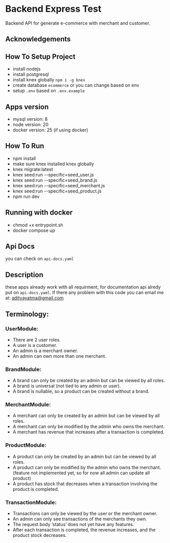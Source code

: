 # Backend Express Test
Backend API for generate e-commerce with merchant and customer.

## Acknowledgements
## How To Setup Project
 - install nodejs
 - install postgresql
 - install knex globally `npm i -g knex`
 - create database `ecommerce` or you can change based on env
 - setup `.env` based on `.env.example`

## Apps version
 - mysql version: 8
 - node version: 20
 - docker version: 25 (if using docker)

## How To Run
 - npm install
 - make sure knex installed knex globally
 - knex migrate:latest
 - knex seed:run --specific=seed_user.js
 - knex seed:run --specific=seed_brand.js
 - knex seed:run --specific=seed_merchant.js
 - knex seed:run --specific=seed_product.js
 - npm run dev

## Running with docker
 - chmod +x entrypoint.sh 
 - docker compose up

## Api Docs
you can check on `api-docs.yaml`

## Description
 these apps already work with all requirment, for documentation api alredy put on `api-docs.yaml`. If there any problem with this code you can email me at: adityayatma@gmail.com

## Terminology:
### UserModule:
- There are 2 user roles.
- A user is a customer.
- An admin is a merchant owner.
- An admin can own more than one merchant.

### BrandModule:
- A brand can only be created by an admin but can be viewed by all roles.
- A brand is universal (not tied to any admin or user).
- A brand is nullable, so a product can be created without a brand.

### MerchantModule:
- A merchant can only be created by an admin but can be viewed by all roles.
- A merchant can only be modified by the admin who owns the merchant.
- A merchant has revenue that increases after a transaction is completed.

### ProductModule:
- A product can only be created by an admin but can be viewed by all roles.
- A product can only be modified by the admin who owns the merchant. (feature not implemented yet, so for now all admin can update all product)
- A product has stock that decreases when a transaction involving the product is completed.

### TransactionModule:
- Transactions can only be viewed by the user or the merchant owner.
- An admin can only see transactions of the merchants they own.
- The request body ‘status’ does not yet have any features.
- After each transaction is completed, the revenue increases, and the product stock decreases.
